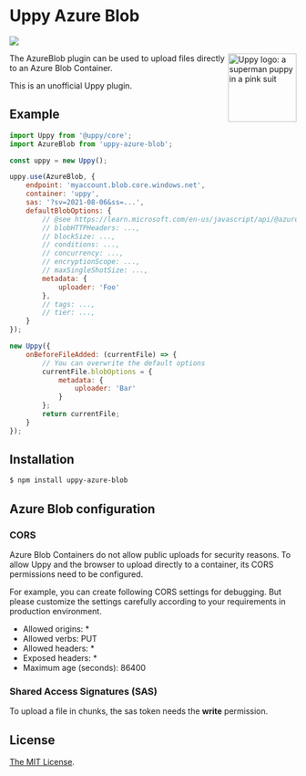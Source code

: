 # Uppy Azure Blob

<a href="https://www.npmjs.com/package/uppy-azure-blob"><img src="https://img.shields.io/npm/v/uppy-azure-blob.svg?style=flat-square"></a>

<img src="https://uppy.io/images/logos/uppy-dog-head-arrow.svg" width="120" alt="Uppy logo: a superman puppy in a pink suit" align="right">

The AzureBlob plugin can be used to upload files directly to an Azure Blob Container.

This is an unofficial Uppy plugin.

## Example

```js
import Uppy from '@uppy/core';
import AzureBlob from 'uppy-azure-blob';

const uppy = new Uppy();

uppy.use(AzureBlob, {
    endpoint: 'myaccount.blob.core.windows.net',
    container: 'uppy',
    sas: '?sv=2021-08-06&ss=...',
    defaultBlobOptions: {
        // @see https://learn.microsoft.com/en-us/javascript/api/@azure/storage-blob/blockblobparalleluploadoptions
        // blobHTTPHeaders: ...,
        // blockSize: ...,
        // conditions: ...,
        // concurrency: ...,
        // encryptionScope: ...,
        // maxSingleShotSize: ...,
        metadata: {
            uploader: 'Foo'
        },
        // tags: ...,
        // tier: ...,
    }
});
```

```js
new Uppy({
    onBeforeFileAdded: (currentFile) => {
        // You can overwrite the default options
        currentFile.blobOptions = {
            metadata: {
                uploader: 'Bar'
            }
        };
        return currentFile;
    }
});
```

## Installation

```bash
$ npm install uppy-azure-blob
```

## Azure Blob configuration

### CORS

Azure Blob Containers do not allow public uploads for security reasons. To allow Uppy and the browser to upload directly to a container, its CORS permissions need to be configured.

For example, you can create following CORS settings for debugging. But please customize the settings carefully according to your requirements in production environment.

* Allowed origins: *
* Allowed verbs: PUT
* Allowed headers: *
* Exposed headers: *
* Maximum age (seconds): 86400

### Shared Access Signatures (SAS)

To upload a file in chunks, the sas token needs the **write** permission.

## License

[The MIT License](./LICENSE).
